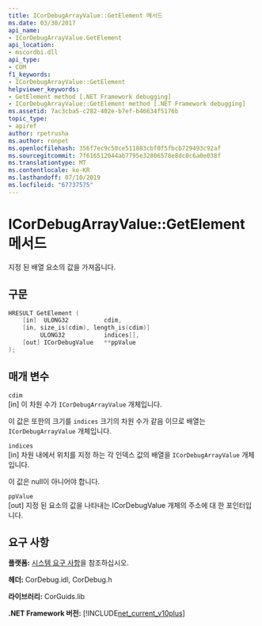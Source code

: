 ```yaml
---
title: ICorDebugArrayValue::GetElement 메서드
ms.date: 03/30/2017
api_name:
- ICorDebugArrayValue.GetElement
api_location:
- mscordbi.dll
api_type:
- COM
f1_keywords:
- ICorDebugArrayValue::GetElement
helpviewer_keywords:
- GetElement method [.NET Framework debugging]
- ICorDebugArrayValue::GetElement method [.NET Framework debugging]
ms.assetid: 7ac3cba5-c282-402e-b7ef-b46634f5176b
topic_type:
- apiref
author: rpetrusha
ms.author: ronpet
ms.openlocfilehash: 356f7ec9c50ce511883cbf0f5fbcb729493c92af
ms.sourcegitcommit: 7f616512044ab7795e32806578e8dc0c6a0e038f
ms.translationtype: MT
ms.contentlocale: ko-KR
ms.lasthandoff: 07/10/2019
ms.locfileid: "67737575"
---
```

# <a name="icordebugarrayvaluegetelement-method"></a>ICorDebugArrayValue::GetElement 메서드
지정 된 배열 요소의 값을 가져옵니다.  
  
## <a name="syntax"></a>구문  
  
```cpp  
HRESULT GetElement (  
    [in]  ULONG32          cdim,  
    [in, size_is(cdim), length_is(cdim)]   
         ULONG32           indices[],  
    [out] ICorDebugValue   **ppValue  
);  
```  
  
## <a name="parameters"></a>매개 변수  
 `cdim`  
 [in] 이 차원 수가 `ICorDebugArrayValue` 개체입니다.  
  
 이 값은 또한의 크기를 `indices` 크기의 차원 수가 같음 이므로 배열는 `ICorDebugArrayValue` 개체입니다.  
  
 `indices`  
 [in] 차원 내에서 위치를 지정 하는 각 인덱스 값의 배열을 `ICorDebugArrayValue` 개체입니다.  
  
 이 값은 null이 아니어야 합니다.  
  
 `ppValue`  
 [out] 지정 된 요소의 값을 나타내는 ICorDebugValue 개체의 주소에 대 한 포인터입니다.  
  
## <a name="requirements"></a>요구 사항  
 **플랫폼:** [시스템 요구 사항](../../../../docs/framework/get-started/system-requirements.md)을 참조하십시오.  
  
 **헤더:** CorDebug.idl, CorDebug.h  
  
 **라이브러리:** CorGuids.lib  
  
 **.NET Framework 버전:** [!INCLUDE[net_current_v10plus](../../../../includes/net-current-v10plus-md.md)]
